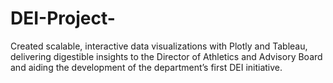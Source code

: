# DEI-Project-
Created scalable, interactive data visualizations with Plotly and Tableau, delivering digestible insights to the Director of Athletics and Advisory Board and aiding the development of the department’s first DEI initiative. 
